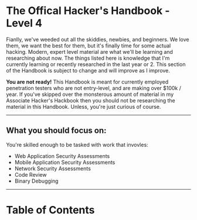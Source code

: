 # The Offical Hacker's Handbook - Level 4
Fianlly, we've weeded out all the skiddies, newbies, and beginners.  We love them, we want the best for them, but it's finally time for some actual hacking.  Modern, expert level material are what we'll be learning and researching about now.  The things listed here is knowledge that I'm currently learning or recently researched in the last year or 2.  This section of the Handbook is subject to change and will improve as I improve.

**You are not ready!** This Handbook is meant for currently employed penetration testers who are not entry-level, and are making over $100k / year.  If you've skipped over the monsterous amount of material in my Associate Hacker's Hackbook then you should not be researching the material in this Handbook.  Unless, you're just curious of course.

-------

## What you should focus on:
You're skilled enough to be tasked with work that invovles:
  * Web Application Security Assessments
  * Mobile Application Security Assessments
  * Network Security Assessments
  * Code Review
  * Binary Debugging
  
-------
# Table of Contents
